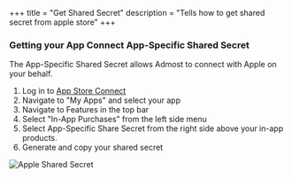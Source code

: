 +++
title = "Get Shared Secret"
description = "Tells how to get shared secret from apple store"
+++

### Getting your App Connect App-Specific Shared Secret

The App-Specific Shared Secret allows Admost to connect with Apple on your behalf.

1. Log in to [App Store Connect](https://appstoreconnect.apple.com/)
2. Navigate to "My Apps" and select your app
3. Navigate to Features in the top bar
4. Select "In-App Purchases" from the left side menu
5. Select App-Specific Share Secret from the right side above your in-app products.
6. Generate and copy your shared secret

![Apple Shared Secret](/amrapi/images/apple-shared-secret.png?classes=shadow)